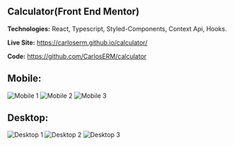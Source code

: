 ## Calculator(Front End Mentor)

**Technologies:** React, Typescript, Styled-Components, Context Api, Hooks.

**Live Site:** https://carloserm.github.io/calculator/

**Code:** https://github.com/CarlosERM/calculator

## Mobile:

![Mobile 1](https://user-images.githubusercontent.com/74724103/161349660-d8baabc4-3424-4162-8064-6cea0f9aaea8.png)
![Mobile 2](https://user-images.githubusercontent.com/74724103/161349718-60f2cf54-98ac-4f5a-85c4-2a8c4e0824cf.png)
![Mobile 3](https://user-images.githubusercontent.com/74724103/161349734-80d342a7-1a9b-44bf-8a62-37e24fc22923.png)

## Desktop:

![Desktop 1](https://user-images.githubusercontent.com/74724103/161349762-c38b8e60-9723-4ddb-94ff-0d337727ad1e.png)
![Desktop 2](https://user-images.githubusercontent.com/74724103/161349775-8bbf034c-db78-4648-9f6c-324f8b043f2a.png)
![Desktop 3](https://user-images.githubusercontent.com/74724103/161349779-cdc1897a-3458-4a22-8f00-d5a1b2f249af.png)
